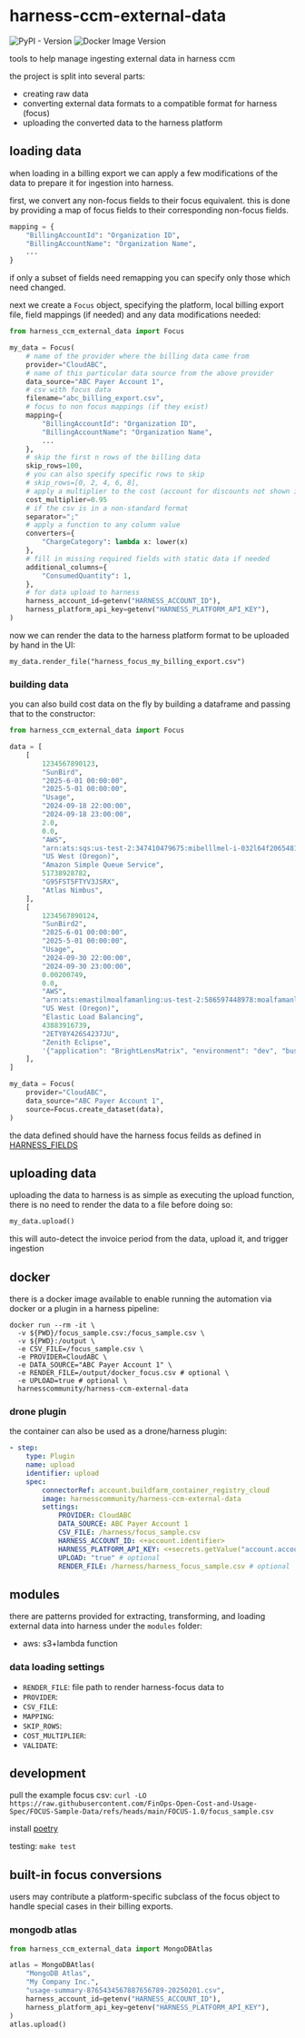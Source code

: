 # harness-ccm-external-data

![PyPI - Version](https://img.shields.io/pypi/v/harness_ccm_external_data)
![Docker Image Version](https://img.shields.io/docker/v/harnesscommunity/harness-ccm-external-data)

tools to help manage ingesting external data in harness ccm

the project is split into several parts:
- creating raw data
- converting external data formats to a compatible format for harness (focus)
- uploading the converted data to the harness platform

## loading data

when loading in a billing export we can apply a few modifications of the data to prepare it for ingestion into harness.

first, we convert any non-focus fields to their focus equivalent. this is done by providing a map of focus fields to their corresponding non-focus fields.

```python
mapping = {
    "BillingAccountId": "Organization ID",
    "BillingAccountName": "Organization Name",
    ...
}
```

if only a subset of fields need remapping you can specify only those which need changed.

next we create a `Focus` object, specifying the platform, local billing export file, field mappings (if needed) and any data modifications needed:

```python
from harness_ccm_external_data import Focus

my_data = Focus(
    # name of the provider where the billing data came from
    provider="CloudABC",
    # name of this particular data source from the above provider
    data_source="ABC Payer Account 1",
    # csv with focus data
    filename="abc_billing_export.csv",
    # focus to non focus mappings (if they exist)
    mapping={
        "BillingAccountId": "Organization ID",
        "BillingAccountName": "Organization Name",
        ...
    },
    # skip the first n rows of the billing data
    skip_rows=100,
    # you can also specify specific rows to skip
    # skip_rows=[0, 2, 4, 6, 8],
    # apply a multiplier to the cost (account for discounts not shown in the export?)
    cost_multiplier=0.95
    # if the csv is in a non-standard format
    separator=";"
    # apply a function to any column value
    converters={
        "ChargeCategory": lambda x: lower(x)
    },
    # fill in missing required fields with static data if needed
    additional_columns={
        "ConsumedQuantity": 1,
    },
    # for data upload to harness
    harness_account_id=getenv("HARNESS_ACCOUNT_ID"),
    harness_platform_api_key=getenv("HARNESS_PLATFORM_API_KEY"),
)
```

now we can render the data to the harness platform format to be uploaded by hand in the UI:

```
my_data.render_file("harness_focus_my_billing_export.csv")
```

### building data

you can also build cost data on the fly by building a dataframe and passing that to the constructor:

```python
from harness_ccm_external_data import Focus

data = [
    [
        1234567890123,
        "SunBird",
        "2025-6-01 00:00:00",
        "2025-5-01 00:00:00",
        "Usage",
        "2024-09-18 22:00:00",
        "2024-09-18 23:00:00",
        2.0,
        0.0,
        "AWS",
        "arn:ats:sqs:us-test-2:347410479675:mibelllmel-i-032l64f2065481b12",
        "US West (Oregon)",
        "Amazon Simple Queue Service",
        51738928782,
        "G95FST5FTYV3JSRX",
        "Atlas Nimbus",
    ],
    [
        1234567890124,
        "SunBird2",
        "2025-6-01 00:00:00",
        "2025-5-01 00:00:00",
        "Usage",
        "2024-09-30 22:00:00",
        "2024-09-30 23:00:00",
        0.00200749,
        0.0,
        "AWS",
        "arn:ats:emastilmoalfamanling:us-test-2:586597448978:moalfamanler/app/tungsten-lonbmuenle-amf/l365455f461l4e4a",
        "US West (Oregon)",
        "Elastic Load Balancing",
        43883916739,
        "2ETY8Y426S4237JU",
        "Zenith Eclipse",
        '{"application": "BrightLensMatrix", "environment": "dev", "business_unit": "ViennaAI"}',
    ],
]

my_data = Focus(
    provider="CloudABC",
    data_source="ABC Payer Account 1",
    source=Focus.create_dataset(data),
)
```

the data defined should have the harness focus feilds as defined in [HARNESS_FIELDS](https://github.com/harness-community/harness-ccm-external-data/blob/main/src/harness_ccm_external_data/focus_data.py#L9-L27)

## uploading data

uploading the data to harness is as simple as executing the upload function, there is no need to render the data to a file before doing so:

```python
my_data.upload()
```

this will auto-detect the invoice period from the data, upload it, and trigger ingestion

## docker

there is a docker image available to enable running the automation via docker or a plugin in a harness pipeline:

```
docker run --rm -it \
  -v ${PWD}/focus_sample.csv:/focus_sample.csv \
  -v ${PWD}:/output \
  -e CSV_FILE=/focus_sample.csv \
  -e PROVIDER=CloudABC \
  -e DATA_SOURCE="ABC Payer Account 1" \
  -e RENDER_FILE=/output/docker_focus.csv # optional \
  -e UPLOAD=true # optional \
  harnesscommunity/harness-ccm-external-data
```

### drone plugin

the container can also be used as a drone/harness plugin:

```yaml
- step:
    type: Plugin
    name: upload
    identifier: upload
    spec:
        connectorRef: account.buildfarm_container_registry_cloud
        image: harnesscommunity/harness-ccm-external-data
        settings:
            PROVIDER: CloudABC
            DATA_SOURCE: ABC Payer Account 1
            CSV_FILE: /harness/focus_sample.csv
            HARNESS_ACCOUNT_ID: <+account.identifier>
            HARNESS_PLATFORM_API_KEY: <+secrets.getValue("account.account_admin")>
            UPLOAD: "true" # optional
            RENDER_FILE: /harness/harness_focus_sample.csv # optional
```

## modules

there are patterns provided for extracting, transforming, and loading external data into harness under the `modules` folder:

- aws: s3+lambda function

### data loading settings

- `RENDER_FILE`: file path to render harness-focus data to
- `PROVIDER`: 
- `CSV_FILE`: 
- `MAPPING`: 
- `SKIP_ROWS`: 
- `COST_MULTIPLIER`: 
- `VALIDATE`: 

## development

pull the example focus csv: `curl -LO https://raw.githubusercontent.com/FinOps-Open-Cost-and-Usage-Spec/FOCUS-Sample-Data/refs/heads/main/FOCUS-1.0/focus_sample.csv`

install [poetry](https://python-poetry.org/docs/#installation)

testing: `make test`

## built-in focus conversions

users may contribute a platform-specific subclass of the focus object to handle special cases in their billing exports.

### mongodb atlas

```python
from harness_ccm_external_data import MongoDBAtlas

atlas = MongoDBAtlas(
    "MongoDB Atlas",
    "My Company Inc.",
    "usage-summary-8765434567887656789-20250201.csv",
    harness_account_id=getenv("HARNESS_ACCOUNT_ID"),
    harness_platform_api_key=getenv("HARNESS_PLATFORM_API_KEY"),
)
atlas.upload()
```
